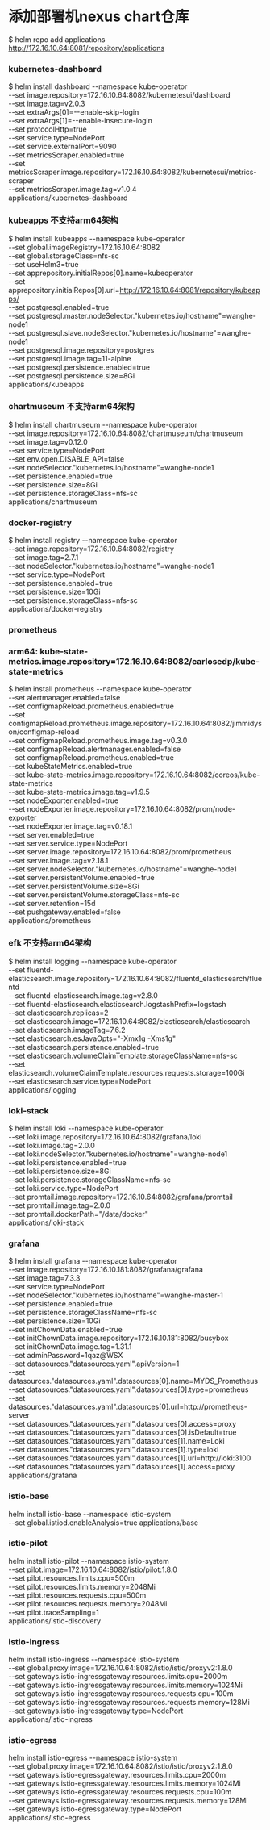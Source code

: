 # 添加部署机nexus chart仓库
$ helm repo add applications http://172.16.10.64:8081/repository/applications

### kubernetes-dashboard
$ helm install dashboard --namespace kube-operator \
--set image.repository=172.16.10.64:8082/kubernetesui/dashboard \
--set image.tag=v2.0.3 \
--set extraArgs[0]=--enable-skip-login \
--set extraArgs[1]=--enable-insecure-login \
--set protocolHttp=true \
--set service.type=NodePort \
--set service.externalPort=9090 \
--set metricsScraper.enabled=true \
--set metricsScraper.image.repository=172.16.10.64:8082/kubernetesui/metrics-scraper \
--set metricsScraper.image.tag=v1.0.4 \
applications/kubernetes-dashboard

### kubeapps 不支持arm64架构
$ helm install kubeapps --namespace kube-operator \
--set global.imageRegistry=172.16.10.64:8082 \
--set global.storageClass=nfs-sc \
--set useHelm3=true \
--set apprepository.initialRepos[0].name=kubeoperator \
--set apprepository.initialRepos[0].url=http://172.16.10.64:8081/repository/kubeapps/ \
--set postgresql.enabled=true \
--set postgresql.master.nodeSelector."kubernetes\.io/hostname"=wanghe-node1 \
--set postgresql.slave.nodeSelector."kubernetes\.io/hostname"=wanghe-node1 \
--set postgresql.image.repository=postgres \
--set postgresql.image.tag=11-alpine \
--set postgresql.persistence.enabled=true \
--set postgresql.persistence.size=8Gi \
applications/kubeapps

### chartmuseum 不支持arm64架构
$ helm install chartmuseum --namespace kube-operator \
--set image.repository=172.16.10.64:8082/chartmuseum/chartmuseum \
--set image.tag=v0.12.0 \
--set service.type=NodePort \
--set env.open.DISABLE_API=false \
--set nodeSelector."kubernetes\.io/hostname"=wanghe-node1 \
--set persistence.enabled=true \
--set persistence.size=8Gi \
--set persistence.storageClass=nfs-sc \
applications/chartmuseum

### docker-registry
$ helm install registry --namespace kube-operator \
--set image.repository=172.16.10.64:8082/registry \
--set image.tag=2.7.1 \
--set nodeSelector."kubernetes\.io/hostname"=wanghe-node1 \
--set service.type=NodePort \
--set persistence.enabled=true \
--set persistence.size=10Gi \
--set persistence.storageClass=nfs-sc \
applications/docker-registry

### prometheus
### arm64: kube-state-metrics.image.repository=172.16.10.64:8082/carlosedp/kube-state-metrics
$ helm install prometheus --namespace kube-operator \
--set alertmanager.enabled=false \
--set configmapReload.prometheus.enabled=true \
--set configmapReload.prometheus.image.repository=172.16.10.64:8082/jimmidyson/configmap-reload \
--set configmapReload.prometheus.image.tag=v0.3.0 \
--set configmapReload.alertmanager.enabled=false \
--set configmapReload.prometheus.enabled=true \
--set kubeStateMetrics.enabled=true \
--set kube-state-metrics.image.repository=172.16.10.64:8082/coreos/kube-state-metrics \
--set kube-state-metrics.image.tag=v1.9.5 \
--set nodeExporter.enabled=true \
--set nodeExporter.image.repository=172.16.10.64:8082/prom/node-exporter \
--set nodeExporter.image.tag=v0.18.1 \
--set server.enabled=true \
--set server.service.type=NodePort \
--set server.image.repository=172.16.10.64:8082/prom/prometheus \
--set server.image.tag=v2.18.1 \
--set server.nodeSelector."kubernetes\.io/hostname"=wanghe-node1 \
--set server.persistentVolume.enabled=true \
--set server.persistentVolume.size=8Gi \
--set server.persistentVolume.storageClass=nfs-sc \
--set server.retention=15d \
--set pushgateway.enabled=false \
applications/prometheus

### efk 不支持arm64架构
$ helm install logging --namespace kube-operator \
--set fluentd-elasticsearch.image.repository=172.16.10.64:8082/fluentd_elasticsearch/fluentd \
--set fluentd-elasticsearch.image.tag=v2.8.0 \
--set fluentd-elasticsearch.elasticsearch.logstashPrefix=logstash \
--set elasticsearch.replicas=2 \
--set elasticsearch.image=172.16.10.64:8082/elasticsearch/elasticsearch \
--set elasticsearch.imageTag=7.6.2 \
--set elasticsearch.esJavaOpts="-Xmx1g -Xms1g" \
--set elasticsearch.persistence.enabled=true \
--set elasticsearch.volumeClaimTemplate.storageClassName=nfs-sc \
--set elasticsearch.volumeClaimTemplate.resources.requests.storage=100Gi \
--set elasticsearch.service.type=NodePort \
applications/logging

### loki-stack
$ helm install loki --namespace kube-operator \
--set loki.image.repository=172.16.10.64:8082/grafana/loki \
--set loki.image.tag=2.0.0 \
--set loki.nodeSelector."kubernetes\.io/hostname"=wanghe-node1 \
--set loki.persistence.enabled=true \
--set loki.persistence.size=8Gi \
--set loki.persistence.storageClassName=nfs-sc \
--set loki.service.type=NodePort \
--set promtail.image.repository=172.16.10.64:8082/grafana/promtail \
--set promtail.image.tag=2.0.0 \
--set promtail.dockerPath="/data/docker" \
applications/loki-stack


### grafana
$ helm install grafana --namespace kube-operator \
--set image.repository=172.16.10.181:8082/grafana/grafana \
--set image.tag=7.3.3 \
--set service.type=NodePort \
--set nodeSelector."kubernetes\.io/hostname"=wanghe-master-1 \
--set persistence.enabled=true \
--set persistence.storageClassName=nfs-sc \
--set persistence.size=10Gi \
--set initChownData.enabled=true \
--set initChownData.image.repository=172.16.10.181:8082/busybox \
--set initChownData.image.tag=1.31.1 \
--set adminPassword=1qaz@WSX \
--set datasources."datasources\.yaml".apiVersion=1 \
--set datasources."datasources\.yaml".datasources[0].name=MYDS_Prometheus \
--set datasources."datasources\.yaml".datasources[0].type=prometheus \
--set datasources."datasources\.yaml".datasources[0].url=http://prometheus-server \
--set datasources."datasources\.yaml".datasources[0].access=proxy \
--set datasources."datasources\.yaml".datasources[0].isDefault=true \
--set datasources."datasources\.yaml".datasources[1].name=Loki \
--set datasources."datasources\.yaml".datasources[1].type=loki \
--set datasources."datasources\.yaml".datasources[1].url=http://loki:3100 \
--set datasources."datasources\.yaml".datasources[1].access=proxy \
applications/grafana

### istio-base
helm install istio-base --namespace istio-system \
--set global.istiod.enableAnalysis=true
applications/base

### istio-pilot
helm install istio-pilot --namespace istio-system \
--set pilot.image=172.16.10.64:8082/istio/pilot:1.8.0 \
--set pilot.resources.limits.cpu=500m \
--set pilot.resources.limits.memory=2048Mi \
--set pilot.resources.requests.cpu=500m \
--set pilot.resources.requests.memory=2048Mi \
--set pilot.traceSampling=1 \
applications/istio-discovery

### istio-ingress
helm install istio-ingress --namespace istio-system \
--set global.proxy.image=172.16.10.64:8082/istio/istio/proxyv2:1.8.0 \
--set gateways.istio-ingressgateway.resources.limits.cpu=2000m \
--set gateways.istio-ingressgateway.resources.limits.memory=1024Mi \
--set gateways.istio-ingressgateway.resources.requests.cpu=100m \
--set gateways.istio-ingressgateway.resources.requests.memory=128Mi \
--set gateways.istio-ingressgateway.type=NodePort \
applications/istio-ingress

### istio-egress
helm install istio-egress --namespace istio-system \
--set global.proxy.image=172.16.10.64:8082/istio/istio/proxyv2:1.8.0 \
--set gateways.istio-egressgateway.resources.limits.cpu=2000m \
--set gateways.istio-egressgateway.resources.limits.memory=1024Mi \
--set gateways.istio-egressgateway.resources.requests.cpu=100m \
--set gateways.istio-egressgateway.resources.requests.memory=128Mi \
--set gateways.istio-egressgateway.type=NodePort \
applications/istio-egress